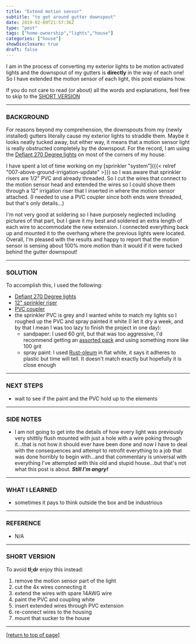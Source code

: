 ```yaml
---
title: "Extend motion sensor"
subtitle: "to get around gutter downspout"
date: 2019-02-09T21:57:36Z
type: "post"
tags: ["home-ownership","lights","house"]
categories: ["house"]
showDisclosure: true
draft: false
---
```


I am in the process of converting my exterior lights to be motion activated
lights and the downspout of my gutters is **directly** in the way of each one!
So I have extended the motion sensor of each light, this post explains
how.<!--more-->

If you do not care to read (or about) all the words and explanations, feel free
to skip to the [SHORT VERSION](#tldr)

---

### BACKGROUND

For reasons beyond my comprehension, the downspouts from my (newly installed)
gutters literally cause my exterior lights to straddle them.  Maybe it looks
neatly tucked away, but either way, it means that a motion sensor light is
really obstructed completely by the downspout.  For the record, I am using the
[Defiant 270 Degree lights](https://amzn.to/2GjS0rm) on most of the corners of
my house.

I have spent a lot of time working on my
[sprinkler "system"]({{< relref "007-above-ground-irrigation-update" >}}) so
I was aware that sprinkler risers are 1/2" PVC and already threaded.  So I cut
the wires that connect to the motion sensor head and extended the wires so I
could shove them through a 12" irrigation riser that I inserted in where the
motion sensor attached.  (I needed to use a PVC coupler since both ends were
threaded, but that's only details...)

I'm not very good at soldering so I have purposely neglected including pictures
of that part, but I gave it my best and soldered an extra length of each wire to
accommodate the new extension.  I connected everything back up and mounted it to
the overhang where the previous lights were located.  Overall, I'm pleased with
the results and happy to report that the motion sensor is sensing about 100%
more motion than it would if it were tucked behind the gutter downspout!

---

### SOLUTION

To accomplish this, I used the following:

* [Defiant 270 Degree lights](https://amzn.to/2GjS0rm)
* [12" sprinkler riser](https://amzn.to/2X1yFjQ)
* [PVC coupler](https://amzn.to/2GzbCqP)
* the sprinkler PVC is grey and I wanted white to match my lights so I roughed
  up the PVC and spray painted it white (I let it dry a week, and by that I mean
  I was too lazy to finish the project in one day):
  * sandpaper: I used 60 grit, but that was too aggressive, I'd recommend
    getting an [assorted pack](https://amzn.to/2tgBVKt) and using something more
    like 100 grit
  * spray paint: I used [Rust-oleum](https://amzn.to/2tghmxA) in flat white, it
    says it adheres to plastic but time will tell.  It doesn't match exactly but
    hopefully it is close enough

---

### NEXT STEPS

* wait to see if the paint and the PVC hold up to the elements

---

### SIDE NOTES

* I am not going to get into the details of how every light was previously very
  shittily flush mounted with just a hole with a wire poking through it...that
  is not how it should ever have been done and now I have to deal with the
  consequences and attempt to retrofit everything to a job that was done
  horribly to begin with...and that commentary is universal with everything I've
  attempted with this old and stupid house...but that's not what this post is
  about.  ***Still I'm angry!***

---

### WHAT I LEARNED

* sometimes it pays to think outside the box and be industrious

---

### REFERENCE

<div id="tldr"></div>

* N/A

---

### SHORT VERSION

To avoid **tl;dr** enjoy this instead:

1. remove the motion sensor part of the light
2. cut the 4x wires connecting it
3. extend the wires with spare 14AWG wire
4. paint the PVC and coupling white
5. insert extended wires through PVC extension
6. re-connect wires to the housing
7. mount that sucker to the house

---

[[return to top of page]](#)
